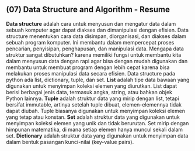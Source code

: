 ## (07) Data Structure and Algorithm - Resume

**Data structure** adalah cara untuk menyusun dan mengatur data dalam sebuah komputer agar dapat diakses dan dimanipulasi dengan efisien. Data structure menentukan cara data disimpan, diorganisasi, dan diakses dalam sebuah program komputer. Ini membantu dalam mempercepat proses pencarian, penyisipan, penghapusan, dan manipulasi data. Mengapa data struktur sangat dibutuhkan? karena memiliki fungsi untuk membantu kita dalam menyusun data dengan rapi agar bisa dengan mudah digunakan dan membantu untuk membuat program dengan lebih cepat karena bisa melakukan proses manipulasi data secara efisien. Data structure pada python ada list, dictionary, tuple, dan set. **List** adalah tipe data bawaan yang digunakan untuk menyimpan koleksi elemen yang diurutkan. List dapat berisi berbagai jenis data, termasuk angka, string, atau bahkan objek Python lainnya. **Tuple** adalah struktur data yang mirip dengan list, tetapi bersifat immutable, artinya setelah tuple dibuat, elemen-elemennya tidak dapat diubah. Tuple biasanya digunakan untuk menyimpan koleksi elemen yang tetap atau konstan. **Set** adalah struktur data yang digunakan untuk menyimpan koleksi elemen yang unik dan tidak berurutan. Set mirip dengan himpunan matematika, di mana setiap elemen hanya muncul sekali dalam set. **Dictionary** adalah struktur data yang digunakan untuk menyimpan data dalam bentuk pasangan kunci-nilai (key-value pairs).